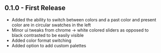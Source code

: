 ## 0.1.0 - First Release
* Added the ability to switch between colors and a past color and present color are in circular swatches in the left
* Minor ui tweaks from chrome -> white colored sliders as opposed to black contrasted to be easily visible
* Added color format switching
* Added option to add custom palettes
